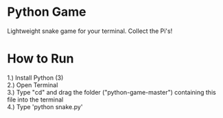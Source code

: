 # Python Game 
Lightweight snake game for your terminal. Collect the Pi's! <br/>

How to Run <br/>
==================

1.) Install Python (3) <br/>
2.) Open Terminal <br/>
3.) Type "cd" and drag the folder ("python-game-master") containing this file into the terminal <br/>
4.) Type 'python snake.py' <br/>

